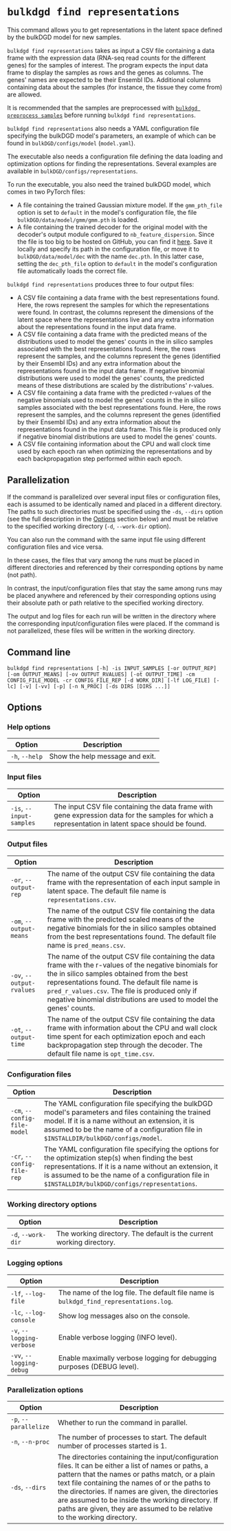 # `bulkdgd find representations`

This command allows you to get representations in the latent space defined by the bulkDGD model for new samples.

`bulkdgd find representations` takes as input a CSV file containing a data frame with the expression data (RNA-seq read counts for the different genes) for the samples of interest. The program expects the input data frame to display the samples as rows and the genes as columns. The genes' names are expected to be their Ensembl IDs. Additional columns containing data about the samples (for instance, the tissue they come from) are allowed.

It is recommended that the samples are preprocessed with [`bulkdgd preprocess samples`](#bulkdgd_preprocess_samples) before running `bulkdgd find representations`.

`bulkdgd find representations` also needs a YAML configuration file specifying the bulkDGD model's parameters, an example of which can be found in `bulkDGD/configs/model` (`model.yaml`).

The executable also needs a configuration file defining the data loading and optimization options for finding the representations. Several examples are available in `bulkDGD/configs/representations`.

To run the executable, you also need the trained bulkDGD model, which comes in two PyTorch files:

* A file containing the trained Gaussian mixture model. If the `gmm_pth_file` option is set to `default` in the model's configuration file, the file `bulkDGD/data/model/gmm/gmm.pth` is loaded.
* A file containing the trained decoder for the original model with the decoder's output module configured to `nb_feature_dispersion`. Since the file is too big to be hosted on GitHub, you can find it [here](https://drive.google.com/file/d/1GKMkVmmcEH8glNrQ4092VWYQgq6maYW1/view?usp=sharing). Save it locally and specify its path in the configuration file, or move it to `bulkDGD/data/model/dec` with the name `dec.pth`. In this latter case, setting the `dec_pth_file` option to `default` in the model's configuration file automatically loads the correct file.

`bulkdgd find representations` produces three to four output files:

* A CSV file containing a data frame with the best representations found. Here, the rows represent the samples for which the representations were found. In contrast, the columns represent the dimensions of the latent space where the representations live and any extra information about the representations found in the input data frame.
* A CSV file containing a data frame with the predicted means of the distributions used to model the genes' counts in the in silico samples associated with the best representations found. Here, the rows represent the samples, and the columns represent the genes (identified by their Ensembl IDs) and any extra information about the representations found in the input data frame. If negative binomial distributions were used to model the genes' counts, the predicted means of these distributions are scaled by the distributions' r-values.
* A CSV file containing a data frame with the predicted r-values of the negative binomials used to model the genes' counts in the in silico samples associated with the best representations found. Here, the rows represent the samples, and the columns represent the genes (identified by their Ensembl IDs) and any extra information about the representations found in the input data frame. This file is produced only if negative binomial distributions are used to model the genes' counts.
* A CSV file containing information about the CPU and wall clock time used by each epoch ran when optimizing the representations and by each backpropagation step performed within each epoch.

## Parallelization

If the command is parallelized over several input files or configuration files, each is assumed to be identically named and placed in a different directory. The paths to such directories must be specified using the `-ds`, `--dirs` option (see the full description in the [Options](#Options) section below) and must be relative to the specified working directory (`-d`, `--work-dir` option).

You can also run the command with the same input file using different configuration files and vice versa.

In these cases, the files that vary among the runs must be placed in different directories and referenced by their corresponding options by name (not path).

In contrast, the input/configuration files that stay the same among runs may be placed anywhere and referenced by their corresponding options using their absolute path or path relative to the specified working directory.

The output and log files for each run will be written in the directory where the corresponding input/configuration files were placed. If the command is not parallelized, these files will be written in the working directory.

## Command line

```
bulkdgd find representations [-h] -is INPUT_SAMPLES [-or OUTPUT_REP] [-om OUTPUT_MEANS] [-ov OUTPUT_RVALUES] [-ot OUTPUT_TIME] -cm CONFIG_FILE_MODEL -cr CONFIG_FILE_REP [-d WORK_DIR] [-lf LOG_FILE] [-lc] [-v] [-vv] [-p] [-n N_PROC] [-ds DIRS [DIRS ...]]
```

## Options

### Help options

| Option         | Description                     |
| -------------- | ------------------------------- |
| `-h`, `--help` | Show the help message and exit. |

### Input files

| Option                   | Description                                                  |
| ------------------------ | ------------------------------------------------------------ |
| `-is`, `--input-samples` | The input CSV file containing the data frame with gene expression data for the samples for which a representation in latent space should be found. |

### Output files

| Option                    | Description                                                  |
| ------------------------- | ------------------------------------------------------------ |
| `-or`, `--output-rep`     | The name of the output CSV file containing the data frame with the representation of each input sample in latent space. The default file name is `representations.csv`. |
| `-om`, `--output-means`   | The name of the output CSV file containing the data frame with the predicted scaled means of the negative binomials for the in silico samples obtained from the best representations found. The default file name is `pred_means.csv`. |
| `-ov`, `--output-rvalues` | The name of the output CSV file containing the data frame with the r-values of the negative binomials for the in silico samples obtained from the best representations found. The default file name is `pred_r_values.csv`. The file is produced only if negative binomial distributions are used to model the genes' counts. |
| `-ot`, `--output-time`    | The name of the output CSV file containing the data frame with information about the CPU and wall clock time spent for each optimization epoch and each backpropagation step through the decoder. The default file name is `opt_time.csv`. |

### Configuration files

| Option                       | Description                                                  |
| ---------------------------- | ------------------------------------------------------------ |
| `-cm`, `--config-file-model` | The YAML configuration file specifying the bulkDGD model's parameters and files containing the trained model. If it is a name without an extension, it is assumed to be the name of a configuration file in `$INSTALLDIR/bulkDGD/configs/model`. |
| `-cr`, `--config-file-rep`   | The YAML configuration file specifying the options for the optimization step(s) when finding the best representations.  If it is a name without an extension, it is assumed to be the name of a configuration file in `$INSTALLDIR/bulkDGD/configs/representations`. |

### Working directory options

| Option             | Description                                                  |
| ------------------ | ------------------------------------------------------------ |
| `-d`, `--work-dir` | The working directory. The default is the current working directory. |

### Logging options

| Option                    | Description                                                  |
| ------------------------- | ------------------------------------------------------------ |
| `-lf`, `--log-file`       | The name of the log file. The default file name is `bulkdgd_find_representations.log`. |
| `-lc`, `--log-console`    | Show log messages also on the console.                       |
| `-v`, `--logging-verbose` | Enable verbose logging (INFO level).                         |
| `-vv`, `--logging-debug`  | Enable maximally verbose logging for debugging purposes (DEBUG level). |

### Parallelization options

| Option                | Description                                                  |
| --------------------- | ------------------------------------------------------------ |
| `-p`, `--parallelize` | Whether to run the command in parallel.                      |
| `-n`, `--n-proc`      | The number of processes to start. The default number of processes started is 1. |
| `-ds`, `--dirs`       | The directories containing the input/configuration files. It can be either a list of names or paths, a pattern that the names or paths match, or a plain text file containing the names of or the paths to the directories. If names are given, the directories are assumed to be inside the working directory. If paths are given, they are assumed to be relative to the working directory. |